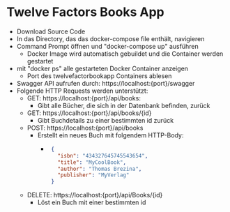 # Twelve Factors Books App

 - Download Source Code
 - In das Directory, das das docker-compose file enthält, navigieren
 - Command Prompt öffnen und "docker-compose up" ausführen
	 - Docker Image wird automatisch gebuildet und die Container werden gestartet
 - mit "docker ps" alle gestarteten Docker Container anzeigen
	 - Port des twelvefactorbookapp Containers ablesen
 - Swagger API aufrufen durch: https://localhost:{port}/swagger
 - Folgende HTTP Requests werden unterstützt:
	 - GET: https://localhost:{port}/api/books:
		 - Gibt alle Bücher, die sich in der Datenbank befinden, zurück
	 - GET: https://localhost:{port}/api/books/{id}
		 - Gibt Buchdetails zu einer bestimmten id zurück
	 - POST: https://localhost:{port}/api/books
		 - Erstellt ein neues Buch mit folgendem HTTP-Body:
			 - ````json
				{
				  "isbn": "434327645745543654",
				  "title": "MyCoolBook",
				  "author": "Thomas Brezina",
				  "publisher": "MyVerlag"
				}
				````
	 - DELETE: https://localhost:{port}/api/Books/{id}
		 - Löst ein Buch mit einer bestimmten id